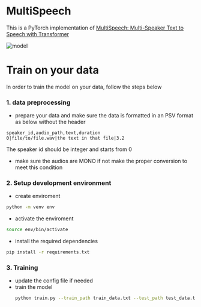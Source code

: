 # MultiSpeech

This is a PyTorch implementation of [MultiSpeech: Multi-Speaker Text to Speech with Transformer](https://arxiv.org/pdf/2006.04664.pdf)

![model](https://user-images.githubusercontent.com/61272193/175074608-12b98fbd-c102-4c55-af08-d2676787650f.png)

# Train on your data
In order to train the model on your data, follow the steps below 
### 1. data preprocessing 
* prepare your data and make sure the data is formatted in an PSV format as below without the header
```
speaker_id,audio_path,text,duration
0|file/to/file.wav|the text in that file|3.2 
```
The speaker id should be integer and starts from 0
* make sure the audios are MONO if not make the proper conversion to meet this condition

### 2. Setup development environment
* create enviroment 
```bash
python -m venv env
```
* activate the enviroment
```bash
source env/bin/activate
```
* install the required dependencies
```bash
pip install -r requirements.txt
```

### 3. Training 
* update the config file if needed
* train the model 
  ```bash
  python train.py --train_path train_data.txt --test_path test_data.txt --checkpoint_dir outdir --epoch 100 --batch_size 64
  ```
